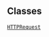 ---
---
## Classes

<a href="../object/HTTPRequest.html#HTTPRequest"
target="main"><code>HTTPRequest</code></a>  
